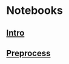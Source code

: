 # Notebooks

## [Intro](https://chagasvinicius.github.io/#/post/there-and-back-again)
## [Preprocess](#/notebooks/preprocess.clj)
